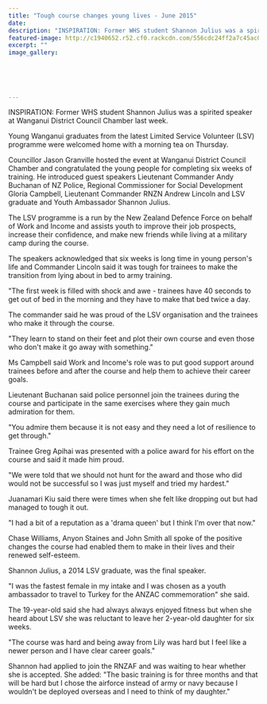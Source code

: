 ```yaml
---
title: "Tough course changes young lives - June 2015"
date: 
description: "INSPIRATION: Former WHS student Shannon Julius was a spirited speaker at Wanganui District Council Chamber last week, Wanganui Chronicle article on 2/6/15..."
featured-image: http://c1940652.r52.cf0.rackcdn.com/556cdc24ff2a7c45ac000056/Shannon-Julius-exWHS-Volunteer-speaking-at-Council,2.6.15.jpg
excerpt: ""
image_gallery:
    
    
    
    
    
---
```


<p><span>INSPIRATION: Former WHS student Shannon Julius was a spirited speaker at Wanganui District Council Chamber last week.</span></p>
<p>Young Wanganui graduates from the latest Limited Service Volunteer (LSV) programme were welcomed home with a morning tea on Thursday.</p>
<p>Councillor Jason Granville hosted the event at Wanganui District Council Chamber and congratulated the young people for completing six weeks of training. He introduced guest speakers Lieutenant Commander Andy Buchanan of NZ Police, Regional Commissioner for Social Development Gloria Campbell, Lieutenant Commander RNZN Andrew Lincoln and LSV graduate and Youth Ambassador Shannon Julius.</p>
<p>The LSV programme is a run by the New Zealand Defence Force on behalf of Work and Income and assists youth to improve their job prospects, increase their confidence, and make new friends while living at a military camp during the course.</p>
<p>The speakers acknowledged that six weeks is long time in young person's life and Commander Lincoln said it was tough for trainees to make the transition from lying about in bed to army training.</p>
<p>"The first week is filled with shock and awe - trainees have 40 seconds to get out of bed in the morning and they have to make that bed twice a day.</p>
<p>The commander said he was proud of the LSV organisation and the trainees who make it through the course.</p>
<p>"They learn to stand on their feet and plot their own course and even those who don't make it go away with something."</p>
<p>Ms Campbell said Work and Income's role was to put good support around trainees before and after the course and help them to achieve their career goals.</p>
<p>Lieutenant Buchanan said police personnel join the trainees during the course and participate in the same exercises where they gain much admiration for them.</p>
<p>"You admire them because it is not easy and they need a lot of resilience to get through."</p>
<p>Trainee Greg Apihai was presented with a police award for his effort on the course and said it made him proud.</p>
<p>"We were told that we should not hunt for the award and those who did would not be successful so I was just myself and tried my hardest."</p>
<p>Juanamari Kiu said there were times when she felt like dropping out but had managed to tough it out.</p>
<p>"I had a bit of a reputation as a 'drama queen' but I think I'm over that now."</p>
<p>Chase Williams, Anyon Staines and John Smith all spoke of the positive changes the course had enabled them to make in their lives and their renewed self-esteem.</p>
<p>Shannon Julius, a 2014 LSV graduate, was the final speaker.</p>
<p>"I was the fastest female in my intake and I was chosen as a youth ambassador to travel to Turkey for the ANZAC commemoration" she said.</p>
<p>The 19-year-old said she had always always enjoyed fitness but when she heard about LSV she was reluctant to leave her 2-year-old daughter for six weeks.</p>
<p>"The course was hard and being away from Lily was hard but I feel like a newer person and I have clear career goals."</p>
<p>Shannon had applied to join the RNZAF and was waiting to hear whether she is accepted. She added: "The basic training is for three months and that will be hard but I chose the airforce instead of army or navy because I wouldn't be deployed overseas and I need to think of my daughter."</p>

